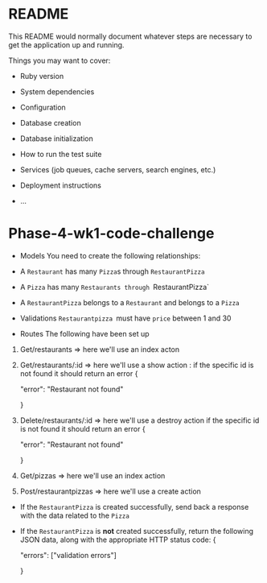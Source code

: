 # README

This README would normally document whatever steps are necessary to get the
application up and running.

Things you may want to cover:

* Ruby version

* System dependencies

* Configuration

* Database creation

* Database initialization

* How to run the test suite

* Services (job queues, cache servers, search engines, etc.)

* Deployment instructions

* ...
# Phase-4-wk1-code-challenge
* Models
You need to create the following relationships:

- A `Restaurant` has many `Pizza`s through `RestaurantPizza`

- A `Pizza` has many `Restaurants through `RestaurantPizza`

- A `RestaurantPizza` belongs to a `Restaurant` and belongs to a `Pizza`

* Validations
`Restaurantpizza `must have `price` between 1 and 30

* Routes
The following have been set up
1. Get/restaurants => here we'll use an index acton
2. Get/restaurants/:id => here we'll use a show action 
: if the specific id is not found it should return an error
    {

    "error": "Restaurant not found"

    }

3. Delete/restaurants/:id => here we'll use a destroy action
if the specific id is not found it should return an error
    {

    "error": "Restaurant not found"

    }

4. Get/pizzas => here we'll use an index action
5. Post/restaurantpizzas => here we'll use a create action
- If the `RestaurantPizza` is created successfully, send back a response with the data
related to the `Pizza`
- If the `RestaurantPizza` is **not** created successfully, return the following
JSON data, along with the appropriate HTTP status code:
    {

    "errors": ["validation errors"]

    }

